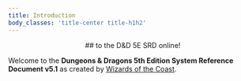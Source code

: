 ```yaml
---
title: Introduction
body_classes: 'title-center title-h1h2'
---
```


<center>## to the D&D 5E SRD online!</center>

Welcome to the **Dungeons & Dragons 5th Edition System Reference Document v5.1** as created by [Wizards of the Coast](http://wizards.com).



